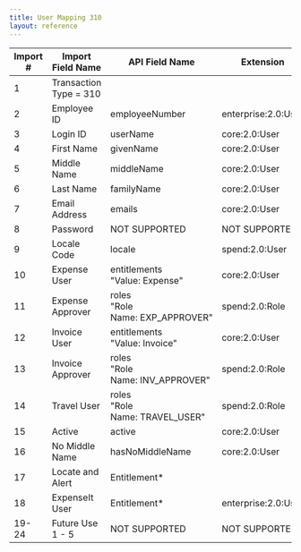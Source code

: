 ```yaml
---
title: User Mapping 310
layout: reference
---
```


Import #|Import Field Name|API Field Name|Extension
---|---|---|---
1|Transaction Type = 310||
2|Employee ID|employeeNumber|enterprise:2.0:User
3|Login ID|userName|core:2.0:User
4|First Name|givenName|core:2.0:User
5|Middle Name|middleName|core:2.0:User
6|Last Name|familyName|core:2.0:User
7|Email Address|emails|core:2.0:User
8|Password|NOT SUPPORTED|NOT SUPPORTED
9|Locale Code|locale|spend:2.0:User
10|Expense User|entitlements <br> "Value: Expense"|core:2.0:User
11|Expense Approver|roles <br> "Role Name: EXP_APPROVER"|spend:2.0:Role
12|Invoice User|entitlements <br> "Value: Invoice"|core:2.0:User
13|Invoice Approver|roles <br> "Role Name: INV_APPROVER"|spend:2.0:Role
14|Travel User|roles <br> "Role Name: TRAVEL_USER"|spend:2.0:Role
15|Active|active|core:2.0:User
16|No Middle Name|hasNoMiddleName|core:2.0:User
17|Locate and Alert|Entitlement*|
18|ExpenseIt User|Entitlement*|enterprise:2.0:User
19-24|Future Use 1 - 5|NOT SUPPORTED|NOT SUPPORTED
